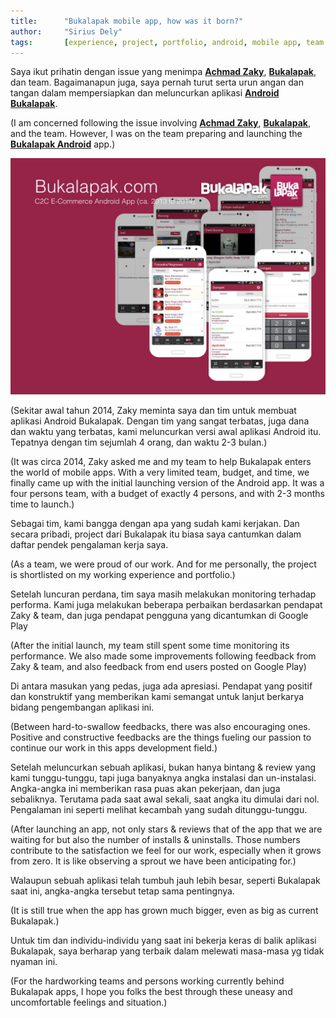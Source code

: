 ```yaml
---
title:      "Bukalapak mobile app, how was it born?"
author:     "Sirius Dely"
tags:       [experience, project, portfolio, android, mobile app, team lead]
---
```


Saya ikut prihatin dengan issue yang menimpa [**Achmad Zaky**](https://twitter.com/achmadzaky), [**Bukalapak**](https://bukalapak.com), dan team. Bagaimanapun juga, saya pernah turut serta urun angan dan tangan dalam mempersiapkan dan meluncurkan aplikasi [**Android Bukalapak**](https://play.google.com/store/apps/details?id=com.bukalapak.android).

(I am concerned following the issue involving [**Achmad Zaky**](https://twitter.com/achmadzaky), [**Bukalapak**](https://bukalapak.com), and the team. However, I was on the team preparing and launching the [**Bukalapak Android**](https://play.google.com/store/apps/details?id=com.bukalapak.android) app.)

![Versi awal aplikasi Bukalapak](/assets/images/bukalapak-initial-app.jpg)

(Sekitar awal tahun 2014, Zaky meminta saya dan tim untuk membuat aplikasi Android Bukalapak. Dengan tim yang sangat terbatas, juga dana dan waktu yang terbatas, kami meluncurkan versi awal aplikasi Android itu. Tepatnya dengan tim sejumlah 4 orang, dan waktu 2-3 bulan.)

(It was circa 2014, Zaky asked me and my team to help Bukalapak enters the world of mobile apps. With a very limited team, budget, and time, we finally came up with the initial launching version of the Android app. It was a four persons team, with a budget of exactly 4 persons, and with 2-3 months time to launch.)

Sebagai tim, kami bangga dengan apa yang sudah kami kerjakan. Dan secara pribadi, project dari Bukalapak itu biasa saya cantumkan dalam daftar pendek pengalaman kerja saya.

(As a team, we were proud of our work. And for me personally, the project is shortlisted on my working experience and portfolio.)

Setelah luncuran perdana, tim saya masih melakukan monitoring terhadap performa. Kami juga melakukan beberapa perbaikan berdasarkan pendapat Zaky & team, dan juga pendapat pengguna yang dicantumkan di Google Play

(After the initial launch, my team still spent some time monitoring its performance. We also made some improvements following feedback from Zaky & team, and also feedback from end users posted on Google Play)

Di antara masukan yang pedas, juga ada apresiasi. Pendapat yang positif dan konstruktif yang memberikan kami semangat untuk lanjut berkarya bidang pengembangan aplikasi ini.

(Between hard-to-swallow feedbacks, there was also encouraging ones. Positive and constructive feedbacks are the things fueling our passion to continue our work in this apps development field.)

Setelah meluncurkan sebuah aplikasi, bukan hanya bintang & review yang kami tunggu-tunggu, tapi juga banyaknya angka instalasi dan un-instalasi. Angka-angka ini memberikan rasa puas akan pekerjaan, dan juga sebaliknya. Terutama pada saat awal sekali, saat angka itu dimulai dari nol. Pengalaman ini seperti melihat kecambah yang sudah ditunggu-tunggu.

(After launching an app, not only stars & reviews that of the app that we are waiting for but also the number of installs & uninstalls. Those numbers contribute to the satisfaction we feel for our work, especially when it grows from zero. It is like observing a sprout we have been anticipating for.)

Walaupun sebuah aplikasi telah tumbuh jauh lebih besar, seperti Bukalapak saat ini, angka-angka tersebut tetap sama pentingnya.

(It is still true when the app has grown much bigger, even as big as current Bukalapak.)

Untuk tim dan individu-individu yang saat ini bekerja keras di balik aplikasi Bukalapak, saya berharap yang terbaik dalam melewati masa-masa yg tidak nyaman ini.

(For the hardworking teams and persons working currently behind Bukalapak apps, I hope you folks the best through these uneasy and uncomfortable feelings and situation.)

